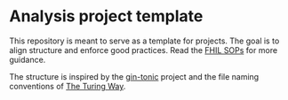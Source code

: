 # Analysis project template

This repository is meant to serve as a template for projects. The goal is to align structure and enforce good practices. Read the [FHIL SOPs](https://fred-hutch-innovation-lab.github.io/SOPs/) for more guidance.

The structure is inspired by the [gin-tonic](https://gin-tonic.netlify.app/standard/) project and the file naming conventions of [The Turing Way](https://book.the-turing-way.org/reproducible-research/rdm/rdm-storage#rr-rdm-storage-organisation).

